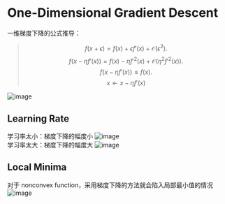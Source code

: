 # One-Dimensional Gradient Descent
一维梯度下降的公式推导：
> $$f(x + \epsilon) = f(x) + \epsilon f'(x) + \mathcal{O}(\epsilon^2).$$
> $$f(x - \eta f'(x)) = f(x) - \eta f'^2(x) + \mathcal{O}(\eta^2 f'^2(x)).$$
> $$f(x - \eta f'(x)) \le f(x).$$
> $$x \leftarrow x - \eta f'(x)$$

![image](https://user-images.githubusercontent.com/44680953/143867512-19d65084-adee-4f05-9937-93a8bc7cbbc3.png)  

## Learning Rate
学习率太小：梯度下降的幅度小
![image](https://user-images.githubusercontent.com/44680953/143867676-59a9ecb3-7ed3-4dfe-9d62-c404c849e419.png)  
学习率太大：梯度下降的幅度大
![image](https://user-images.githubusercontent.com/44680953/143867774-8ab363c2-8fca-475a-b5fb-07fd8d452f44.png)  


## Local Minima
对于 nonconvex function，采用梯度下降的方法就会陷入局部最小值的情况
![image](https://user-images.githubusercontent.com/44680953/143868205-b880f743-8063-4094-8e02-b8f23f91d3fa.png)
